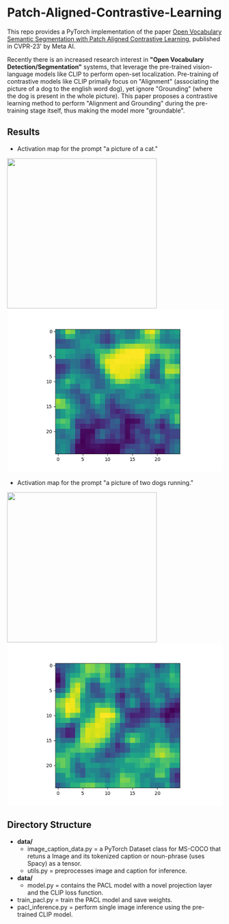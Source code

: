 # Patch-Aligned-Contrastive-Learning

This repo provides a PyTorch implementation of the paper [Open Vocabulary Semantic Segmentation with Patch Aligned Contrastive
Learning](https://arxiv.org/pdf/2212.04994.pdf), published in CVPR-23' by Meta AI.

Recently there is an increased research interest in **"Open Vocabulary Detection/Segmentation"** systems, that leverage the pre-trained vision-language models like CLIP to perform open-set localization. Pre-training of contrastive models like CLIP primaily focus on "Alignment" (associating the picture of a dog to the english word dog), yet ignore "Grounding" (where the dog is present in the whole picture). This paper proposes a contrastive learning method to perform "Alignment and Grounding" during the pre-training stage itself, thus making the model more "groundable".

## Results

+ Activation map for the prompt "a picture of a cat."
  
<img src="https://assets3.thrillist.com/v1/image/3053693/516x516/flatten;scale;matte=ffffff=center;jpeg_quality=70.jpg" width="350" height="350"> <img src="https://github.com/NMS05/Patch-Aligned-Contrastive-Learning/blob/main/results/cat.png">

+ Activation map for the prompt "a picture of two dogs running."
  
<img src="https://www.dogingtonpost.com/wp-content/uploads/2018/03/dogpark_feature-min.jpg" width="350" height="350"> <img src="https://github.com/NMS05/Patch-Aligned-Contrastive-Learning/blob/main/results/dog.png">

## Directory Structure

+ **data/**
  - image_caption_data.py = a PyTorch Dataset class for MS-COCO that retuns a Image and its tokenized caption or noun-phrase (uses Spacy) as a tensor. 
  - utils.py = preprocesses image and caption for inference.
+ **data/**
  - model.py = contains the PACL model with a novel projection layer and the CLIP loss function.
+ train_pacl.py = train the PACL model and save weights.
+ pacl_inference.py = perform single image inference using the pre-trained CLIP model.
